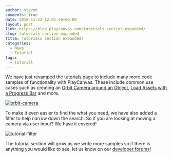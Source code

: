 ```yaml
---
author: steven
comments: true
date: 2016-11-22 12:04:49+00:00
layout: post
link: https://blog.playcanvas.com/tutorials-section-expanded/
slug: tutorials-section-expanded
title: Tutorials section expanded!
categories:
  - News
  - Tutorial
tags:
  - tutorial
---
```


[We have just revamped the tutorials page](https://developer.playcanvas.com/tutorials/) to include many more code samples of functionality with PlayCanvas. These include common use cases such as creating an [Orbit Camera around an Object](https://playcanvas.com/project/438243/overview/orbit-camera), [Load Assets with a Progress Bar](https://playcanvas.com/project/436584/overview/load-assets-with-progress-bar) and more.

[![orbit-camera](/img/Orbit-Camera.gif)](/img/Orbit-Camera.gif)

To make it even easier to find the what you need, we have also added a filter to help narrow down the search. So if you are looking at moving a camera via user input? We have it covered!

![tutorial-filter](/img/tutorial-filter.gif)

The tutorial section will grow as we write more samples so if there is anything you would like to see, let us know on our [developer forums](https://forum.playcanvas.com/c/suggestions)!
